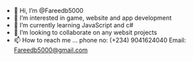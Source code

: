 - 👋 Hi, I’m @Fareedb5000
- 👀 I’m interested in game, website and app development
- 🌱 I’m currently learning JavaScript and c#
- 💞️ I’m looking to collaborate on any websit projects
- 📫 How to reach me ... phone no: (+234) 9041624040 Email: Fareedb5000@gmail.com

<!---
Fareedb5000/Fareedb5000 is a ✨ special ✨ repository because its `README.md` (this file) appears on your GitHub profile.
You can click the Preview link to take a look at your changes.
--->
